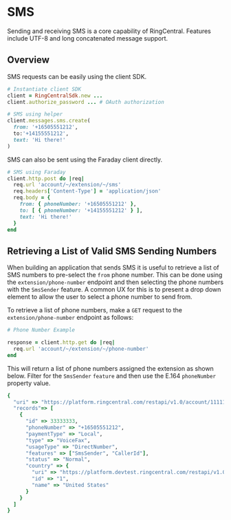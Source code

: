 # SMS

Sending and receiving SMS is a core capability of RingCentral. Features include UTF-8 and long concatenated message support.

## Overview

SMS requests can be easily using the client SDK.

```ruby
# Instantiate client SDK
client = RingCentralSdk.new ...
client.authorize_password ... # OAuth authorization

# SMS using helper
client.messages.sms.create(
  from: '+16505551212',
  to:'+14155551212',
  text: 'Hi there!'
)
```

SMS can also be sent using the Faraday client directly.

```ruby
# SMS using Faraday
client.http.post do |req|
  req.url 'account/~/extension/~/sms'
  req.headers['Content-Type'] = 'application/json'
  req.body = {
    from: { phoneNumber: '+16505551212' },
    to: [ { phoneNumber: '+14155551212' } ],
    text: 'Hi there!'
  }
end
```

## Retrieving a List of Valid SMS Sending Numbers

When building an application that sends SMS it is useful to retrieve a list of SMS numbers to pre-select the `from` phone number. This can be done using the `extension/phone-number` endpoint and then selecting the phone numbers with the `SmsSender` feature. A common UX for this is to present a drop down element to allow the user to select a phone number to send from.

To retrieve a list of phone numbers, make a `GET` request to the `extension/phone-number` endpoint as follows:

```ruby
# Phone Number Example

response = client.http.get do |req|
  req.url 'account/~/extension/~/phone-number'
end
```

This will return a list of phone numbers assigned the extension as shown below. Filter for the `SmsSender` `feature` and then use the E.164 `phoneNumber` property value.

```ruby
{
  "uri" => "https://platform.ringcentral.com/restapi/v1.0/account/11111111/extension/22222222/phone-number?page=1&perPage=100"
  "records"=> [
    {
      "id" => 33333333,
      "phoneNumber" => "+16505551212",
      "paymentType" => "Local",
      "type" => "VoiceFax",
      "usageType" => "DirectNumber",
      "features" => ["SmsSender", "CallerId"],
      "status" => "Normal",
      "country" => {
        "uri" => "https://platform.devtest.ringcentral.com/restapi/v1.0/dictionary/country/1",
        "id" => "1",
        "name" => "United States"
      }
    }
  ]
}
```